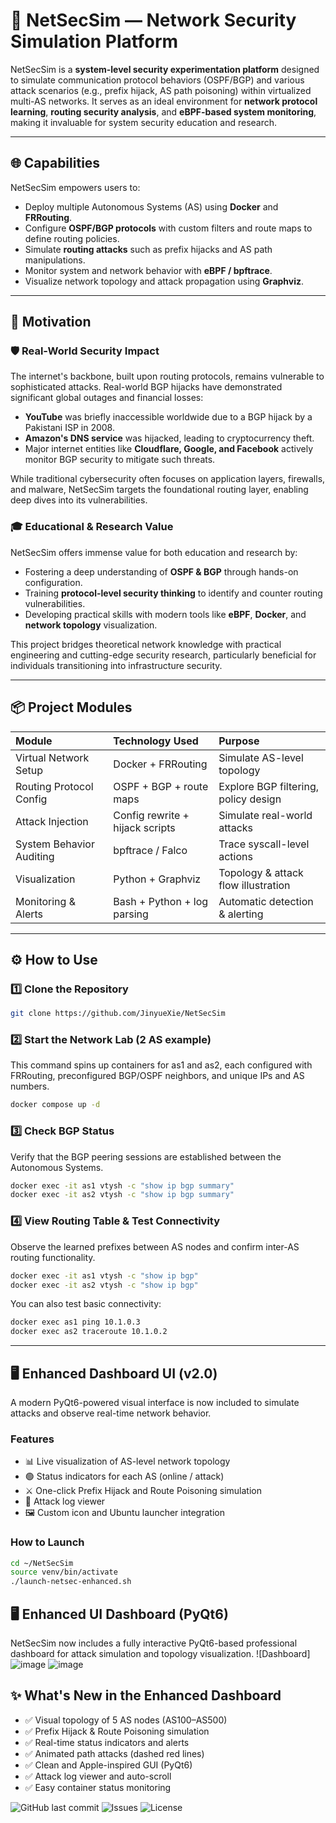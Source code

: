 # 🧠 NetSecSim — Network Security Simulation Platform

NetSecSim is a **system-level security experimentation platform** designed to simulate communication protocol behaviors (OSPF/BGP) and various attack scenarios (e.g., prefix hijack, AS path poisoning) within virtualized multi-AS networks. It serves as an ideal environment for **network protocol learning**, **routing security analysis**, and **eBPF-based system monitoring**, making it invaluable for system security education and research.

---

## 🌐 Capabilities

NetSecSim empowers users to:

* Deploy multiple Autonomous Systems (AS) using **Docker** and **FRRouting**.
* Configure **OSPF/BGP protocols** with custom filters and route maps to define routing policies.
* Simulate **routing attacks** such as prefix hijacks and AS path manipulations.
* Monitor system and network behavior with **eBPF / bpftrace**.
* Visualize network topology and attack propagation using **Graphviz**.

---

## 🚀 Motivation

### 🛡 Real-World Security Impact

The internet's backbone, built upon routing protocols, remains vulnerable to sophisticated attacks. Real-world BGP hijacks have demonstrated significant global outages and financial losses:

* **YouTube** was briefly inaccessible worldwide due to a BGP hijack by a Pakistani ISP in 2008.
* **Amazon's DNS service** was hijacked, leading to cryptocurrency theft.
* Major internet entities like **Cloudflare, Google, and Facebook** actively monitor BGP security to mitigate such threats.

While traditional cybersecurity often focuses on application layers, firewalls, and malware, NetSecSim targets the foundational routing layer, enabling deep dives into its vulnerabilities.

### 🎓 Educational & Research Value

NetSecSim offers immense value for both education and research by:

* Fostering a deep understanding of **OSPF & BGP** through hands-on configuration.
* Training **protocol-level security thinking** to identify and counter routing vulnerabilities.
* Developing practical skills with modern tools like **eBPF**, **Docker**, and **network topology** visualization.

This project bridges theoretical network knowledge with practical engineering and cutting-edge security research, particularly beneficial for individuals transitioning into infrastructure security.

---

## 📦 Project Modules

| Module                    | Technology Used                          | Purpose                                   |
| :------------------------ | :--------------------------------------- | :---------------------------------------- |
| Virtual Network Setup     | Docker + FRRouting                       | Simulate AS-level topology                |
| Routing Protocol Config   | OSPF + BGP + route maps                  | Explore BGP filtering, policy design      |
| Attack Injection          | Config rewrite + hijack scripts          | Simulate real-world attacks               |
| System Behavior Auditing  | bpftrace / Falco                         | Trace syscall-level actions               |
| Visualization             | Python + Graphviz                        | Topology & attack flow illustration       |
| Monitoring & Alerts       | Bash + Python + log parsing              | Automatic detection & alerting            |

---

## ⚙️ How to Use

### 1️⃣ Clone the Repository
```bash
git clone https://github.com/JinyueXie/NetSecSim
```

### 2️⃣ Start the Network Lab (2 AS example)
This command spins up containers for as1 and as2, each configured with FRRouting, preconfigured BGP/OSPF neighbors, and unique IPs and AS numbers.

```bash
docker compose up -d
```

### 3️⃣ Check BGP Status
Verify that the BGP peering sessions are established between the Autonomous Systems.

```bash
docker exec -it as1 vtysh -c "show ip bgp summary"
docker exec -it as2 vtysh -c "show ip bgp summary"
```

### 4️⃣ View Routing Table & Test Connectivity
Observe the learned prefixes between AS nodes and confirm inter-AS routing functionality.

```bash
docker exec -it as1 vtysh -c "show ip bgp"
docker exec -it as2 vtysh -c "show ip bgp"
```

You can also test basic connectivity:

```bash
docker exec as1 ping 10.1.0.3
docker exec as2 traceroute 10.1.0.2
```

---

## 🖥️ Enhanced Dashboard UI (v2.0)

A modern PyQt6-powered visual interface is now included to simulate attacks and observe real-time network behavior.

### Features

- 📊 Live visualization of AS-level network topology
- 🟢 Status indicators for each AS (online / attack)
- ⚔️ One-click Prefix Hijack and Route Poisoning simulation
- 📜 Attack log viewer
- 🖼️ Custom icon and Ubuntu launcher integration

### How to Launch

```bash
cd ~/NetSecSim
source venv/bin/activate
./launch-netsec-enhanced.sh
```



## 🖥️ Enhanced UI Dashboard (PyQt6)

NetSecSim now includes a fully interactive PyQt6-based professional dashboard for attack simulation and topology visualization.
![Dashboard] ![image](https://github.com/user-attachments/assets/e9a80cc7-fc54-452a-89af-da2404b0a963)
![image](https://github.com/user-attachments/assets/991b11d9-987d-4a48-802a-4f52841a9ab4)
 

## ✨ What's New in the Enhanced Dashboard

- ✅ Visual topology of 5 AS nodes (AS100–AS500)
- ✅ Prefix Hijack & Route Poisoning simulation
- ✅ Real-time status indicators and alerts
- ✅ Animated path attacks (dashed red lines)
- ✅ Clean and Apple-inspired GUI (PyQt6)
- ✅ Attack log viewer and auto-scroll
- ✅ Easy container status monitoring

![GitHub last commit](https://img.shields.io/github/last-commit/JinyueXie/NetSecSim)
![Issues](https://img.shields.io/github/issues/JinyueXie/NetSecSim)
![License](https://img.shields.io/github/license/JinyueXie/NetSecSim)

